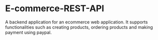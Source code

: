 # E-commerce-REST-API
A backend application for an ecommerce web application. It supports functionalities such as creating products, ordering products and making payment using paypal. 
